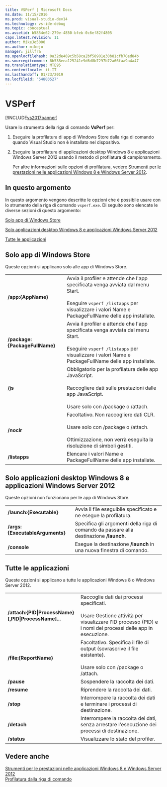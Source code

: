 ```yaml
---
title: VSPerf | Microsoft Docs
ms.date: 11/15/2016
ms.prod: visual-studio-dev14
ms.technology: vs-ide-debug
ms.topic: conceptual
ms.assetid: b5854e62-279e-4850-bfeb-0c6ef82f4805
caps.latest.revision: 11
author: MikeJo5000
ms.author: mikejo
manager: jillfra
ms.openlocfilehash: 0a32de469c5b58ca2bf58901e30b81cfb70ed84b
ms.sourcegitcommit: 8b538eea125241e9d6d8b7297b72a66faa9a4a47
ms.translationtype: MTE95
ms.contentlocale: it-IT
ms.lasthandoff: 01/23/2019
ms.locfileid: "54803527"
---
```

# <a name="vsperf"></a>VSPerf
[!INCLUDE[vs2017banner](../includes/vs2017banner.md)]

Usare lo strumento della riga di comando **VsPerf** per:  
  
1. Eseguire la profilatura di app di Windows Store dalla riga di comando quando Visual Studio non è installato nel dispositivo.  
  
2. Eseguire la profilatura di applicazioni desktop Windows 8 e applicazioni Windows Server 2012 usando il metodo di profilatura di campionamento.  
  
   Per altre informazioni sulle opzioni di profilatura, vedere [Strumenti per le prestazioni nelle applicazioni Windows 8 e Windows Server 2012](../profiling/performance-tools-on-windows-8-and-windows-server-2012-applications.md).  
  
##  <a name="BKMK_In_this_topic"></a> In questo argomento  
 In questo argomento vengono descritte le opzioni che è possibile usare con lo strumento della riga di comando `vsperf.exe`. Di seguito sono elencate le diverse sezioni di questo argomento:  
  
 [Solo app di Windows Store](#BKMK_windows_store_apps_only)  
  
 [Solo applicazioni desktop Windows 8 e applicazioni Windows Server 2012](#BKMK_Windows_8_classic_applications_and_Windows_Server_2012_applications_only)  
  
 [Tutte le applicazioni](#BKMK_All_applications)  
  
##  <a name="BKMK_windows_store_apps_only"></a> Solo app di Windows Store  
 Queste opzioni si applicano solo alle app di Windows Store.  
  
|||  
|-|-|  
|**/app:{AppName}**|Avvia il profiler e attende che l'app specificata venga avviata dal menu Start.<br /><br /> Eseguire `vsperf /listapps` per visualizzare i valori Name e PackageFullName delle app installate.|  
|**/package:{PackageFullName}**|Avvia il profiler e attende che l'app specificata venga avviata dal menu Start.<br /><br /> Eseguire `vsperf /listapps` per visualizzare i valori Name e PackageFullName delle app installate.|  
|**/js**|Obbligatorio per la profilatura delle app JavaScript.<br /><br /> Raccogliere dati sulle prestazioni dalle app JavaScript.<br /><br /> Usare solo con /package o /attach.|  
|**/noclr**|Facoltativo. Non raccogliere dati CLR.<br /><br /> Usare solo con /package o /attach.<br /><br /> Ottimizzazione, non verrà eseguita la risoluzione di simboli gestiti.|  
|**/listapps**|Elencare i valori Name e PackageFullName delle app installate.|  
  
##  <a name="BKMK_Windows_8_classic_applications_and_Windows_Server_2012_applications_only"></a> Solo applicazioni desktop Windows 8 e applicazioni Windows Server 2012  
 Queste opzioni non funzionano per le app di Windows Store.  
  
|||  
|-|-|  
|**/launch:{Executable}**|Avvia il file eseguibile specificato e ne esegue la profilatura.|  
|**/args:{ExecutableArguments}**|Specifica gli argomenti della riga di comando da passare alla destinazione **/launch**.|  
|**/console**|Esegue la destinazione **/launch** in una nuova finestra di comando.|  
  
##  <a name="BKMK_All_applications"></a> Tutte le applicazioni  
 Queste opzioni si applicano a tutte le applicazioni Windows 8 o Windows Server 2012.  
  
|||  
|-|-|  
|**/attach:{PID&#124;ProcessName}[,PID&#124;ProcessName]...**|Raccoglie dati dai processi specificati.<br /><br /> Usare Gestione attività per visualizzare l'ID processo (PID) e i nomi dei processi delle app in esecuzione.|  
|**/file:{ReportName}**|Facoltativo. Specifica il file di output (sovrascrive il file esistente).<br /><br /> Usare solo con /package o /attach.|  
|**/pause**|Sospendere la raccolta dei dati.|  
|**/resume**|Riprendere la raccolta dei dati.|  
|**/stop**|Interrompere la raccolta dei dati e terminare i processi di destinazione.|  
|**/detach**|Interrompere la raccolta dei dati, senza arrestare l'esecuzione dei processi di destinazione.|  
|**/status**|Visualizzare lo stato del profiler.|  
  
## <a name="see-also"></a>Vedere anche  
 [Strumenti per le prestazioni nelle applicazioni Windows 8 e Windows Server 2012](../profiling/performance-tools-on-windows-8-and-windows-server-2012-applications.md)   
 [Profilatura dalla riga di comando](../profiling/using-the-profiling-tools-from-the-command-line.md)
